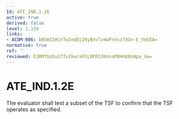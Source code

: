 ```yaml
---
Id: ATE_IND.1.2E
active: true
derived: false
level: 1.134
links:
- ACOM-086: bN5W15HiV7w3xOQjZ6yBXvlvmwPxVxz7XGn-E_VmSEA=
normative: true
ref: ''
reviewed: E3BMfbU5u177vIkwraFCLBPR3JKnnaPBHnKBsWpa_Vw=
---
```


# ATE_IND.1.2E

The evaluator shall test a subset of the TSF to confirm that the TSF operates as specified.
